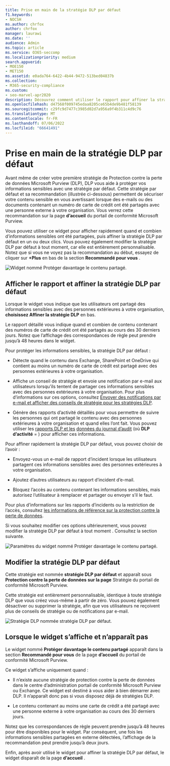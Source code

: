 ```yaml
---
title: Prise en main de la stratégie DLP par défaut
f1.keywords:
- NOCSH
ms.author: chrfox
author: chrfox
manager: laurawi
ms.date: ''
audience: Admin
ms.topic: article
ms.service: O365-seccomp
ms.localizationpriority: medium
search.appverid:
- MOE150
- MET150
ms.assetid: e0ada764-6422-4b44-9472-513bed04837b
ms.collection:
- M365-security-compliance
ms.custom:
- seo-marvel-apr2020
description: Découvrez comment utiliser le rapport pour affiner la stratégie de protection contre la perte de données par défaut de votre organisation.
ms.openlocfilehash: d47568f009745edaa8205ce65b4de9b481f58139
ms.sourcegitcommit: c29fc9d7477c3985d02d7a956a9f4b311c4d9c76
ms.translationtype: MT
ms.contentlocale: fr-FR
ms.lasthandoff: 07/06/2022
ms.locfileid: "66641491"
---
```

# <a name="get-started-with-the-default-dlp-policy"></a>Prise en main de la stratégie DLP par défaut

Avant même de créer votre première stratégie de Protection contre la perte de données Microsoft Purview (DLP), DLP vous aide à protéger vos informations sensibles avec une stratégie par défaut. Cette stratégie par défaut et sa recommandation (illustrée ci-dessous) permettent de sécuriser votre contenu sensible en vous avertissant lorsque des e-mails ou des documents contenant un numéro de carte de crédit ont été partagés avec une personne externe à votre organisation. Vous verrez cette recommandation sur la page **d’accueil** du portail de conformité Microsoft Purview. 
  
Vous pouvez utiliser ce widget pour afficher rapidement quand et combien d’informations sensibles ont été partagées, puis affiner la stratégie DLP par défaut en un ou deux clics. Vous pouvez également modifier la stratégie DLP par défaut à tout moment, car elle est entièrement personnalisable. Notez que si vous ne voyez pas la recommandation au début, essayez de cliquer sur **+Plus** en bas de la section **Recommandé pour vous** . 
  
![Widget nommé Protéger davantage le contenu partagé.](../media/2bae6dbc-cc92-4f35-b54c-c36e60226b5b.png)
  
## <a name="view-the-report-and-refine-the-default-dlp-policy"></a>Afficher le rapport et affiner la stratégie DLP par défaut

Lorsque le widget vous indique que les utilisateurs ont partagé des informations sensibles avec des personnes extérieures à votre organisation, **choisissez Affiner la stratégie DLP** en bas. 
  
Le rapport détaillé vous indique quand et combien de contenu contenant des numéros de carte de crédit ont été partagés au cours des 30 derniers jours. Notez que l’affichage des correspondances de règle peut prendre jusqu’à 48 heures dans le widget.
  
Pour protéger les informations sensibles, la stratégie DLP par défaut :
  
- Détecte quand le contenu dans Exchange, SharePoint et OneDrive qui contient au moins un numéro de carte de crédit est partagé avec des personnes extérieures à votre organisation.
    
- Affiche un conseil de stratégie et envoie une notification par e-mail aux utilisateurs lorsqu’ils tentent de partager ces informations sensibles avec des personnes extérieures à votre organisation. Pour plus d’informations sur ces options, consultez [Envoyer des notifications par e-mail et afficher des conseils de stratégie pour les stratégies DLP](use-notifications-and-policy-tips.md).
    
- Génère des rapports d’activité détaillés pour vous permettre de suivre les personnes qui ont partagé le contenu avec des personnes extérieures à votre organisation et quand elles l’ont fait. Vous pouvez utiliser les [rapports DLP et les](view-the-dlp-reports.md) [données du journal d’audit](search-the-audit-log-in-security-and-compliance.md) (où **DLP** **d’activité** = ) pour afficher ces informations.
    
Pour affiner rapidement la stratégie DLP par défaut, vous pouvez choisir de l’avoir :
  
- Envoyez-vous un e-mail de rapport d’incident lorsque les utilisateurs partagent ces informations sensibles avec des personnes extérieures à votre organisation.
    
- Ajoutez d’autres utilisateurs au rapport d’incident d’e-mail.
    
- Bloquez l’accès au contenu contenant les informations sensibles, mais autorisez l’utilisateur à remplacer et partager ou envoyer s’il le faut.
    
Pour plus d’informations sur les rapports d’incidents ou la restriction de l’accès, consultez [les informations de référence sur la protection contre la perte de données](data-loss-prevention-policies.md).
  
Si vous souhaitez modifier ces options ultérieurement, vous pouvez modifier la stratégie DLP par défaut à tout moment . Consultez la section suivante.
  
![Paramètres du widget nommé Protéger davantage le contenu partagé.](../media/dad30a84-2715-4c0a-a5c5-44d85492363e.png)
  
## <a name="edit-the-default-dlp-policy"></a>Modifier la stratégie DLP par défaut

Cette stratégie est nommée **stratégie DLP par défaut** et apparaît sous **Protection contre la perte de données** **sur la page** Stratégie du portail de conformité Microsoft Purview. 
  
Cette stratégie est entièrement personnalisable, identique à toute stratégie DLP que vous créez vous-même à partir de zéro. Vous pouvez également désactiver ou supprimer la stratégie, afin que vos utilisateurs ne reçoivent plus de conseils de stratégie ou de notifications par e-mail.
  
![Stratégie DLP nommée stratégie DLP par défaut.](../media/260731e8-4d57-4c98-abec-07b052ec48d5.png)
  
## <a name="when-the-widget-does-and-does-not-appear"></a>Lorsque le widget s’affiche et n’apparaît pas

Le widget nommé **Protéger davantage le contenu partagé** apparaît dans la section **Recommandé pour vous** de la page **d’accueil** du portail de conformité Microsoft Purview. 
  
Ce widget s’affiche uniquement quand :
  
- Il n’existe aucune stratégie de protection contre la perte de données dans le centre d’administration portail de conformité Microsoft Purview ou Exchange. Ce widget est destiné à vous aider à bien démarrer avec DLP. Il n’apparaît donc pas si vous disposez déjà de stratégies DLP.
    
- Le contenu contenant au moins une carte de crédit a été partagé avec une personne externe à votre organisation au cours des 30 derniers jours.
    
Notez que les correspondances de règle peuvent prendre jusqu’à 48 heures pour être disponibles pour le widget. Par conséquent, une fois les informations sensibles partagées en externe détectées, l’affichage de la recommandation peut prendre jusqu’à deux jours.
  
Enfin, après avoir utilisé le widget pour affiner la stratégie DLP par défaut, le widget disparaît de la page **d’accueil** . 
  

